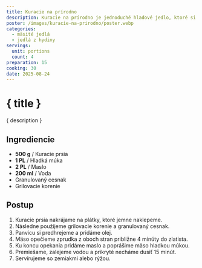 ```yaml
---
title: Kuracie na prírodno
description: Kuracie na prírodno je jednoduché hladové jedlo, ktoré si môžete užiť kedykoľvek.
poster: /images/kuracie-na-prirodno/poster.webp
categories:
  - mäsité jedlá
  - jedlá z hydiny
servings:
  unit: portions
  count: 4
preparation: 15
cooking: 30
date: 2025-08-24
---
```


# { title }

{ description }

## Ingrediencie

- **500 g** / Kuracie prsia
- **1 PL** / Hladká múka
- **2 PL** / Maslo
- **200 ml** / Voda
- Granulovaný cesnak
- Grilovacie korenie

## Postup

1. Kuracie prsia nakrájame na plátky, ktoré jemne naklepeme.
2. Následne použijeme grilovacie korenie a granulovaný cesnak.
3. Panvicu si predhrejeme a pridáme olej.
4. Mäso opečieme zprudka z oboch stran približne 4 minúty do zlatista.
5. Ku koncu opekania pridáme maslo a poprášime mäso hladkou múkou.
6. Premiešame, zalejeme vodou a prikryté necháme dusiť 15 minút.
7. Servírujeme so zemiakmi alebo rýžou.
